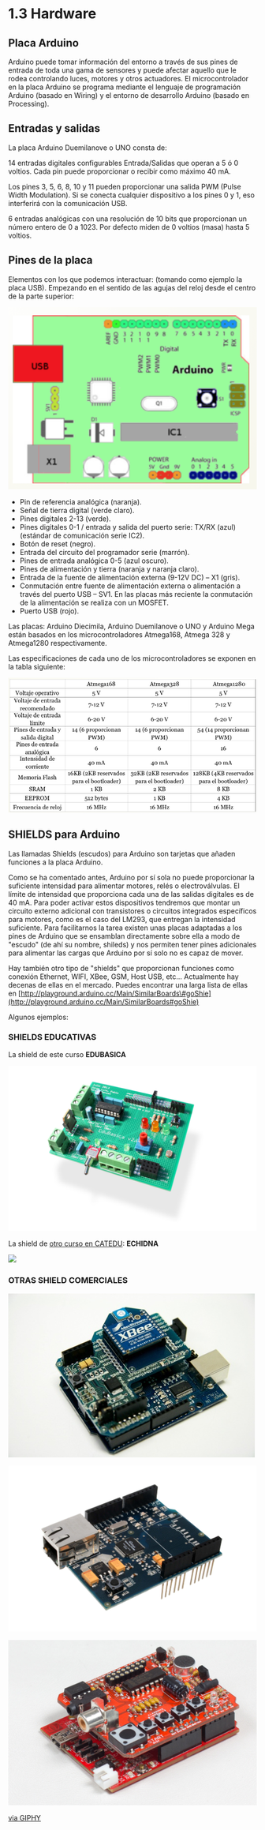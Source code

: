# 1.3 Hardware

## Placa Arduino

Arduino puede tomar información del entorno a través de sus pines de entrada de toda una gama de sensores y puede afectar aquello que le rodea controlando luces, motores y otros actuadores. El microcontrolador en la placa Arduino se programa mediante el lenguaje de programación Arduino \(basado en Wiring\) y el entorno de desarrollo Arduino \(basado en Processing\).

## Entradas y salidas

La placa Arduino Duemilanove o UNO consta de:

14 entradas digitales configurables Entrada/Salidas que operan a 5 ó 0 voltios. Cada pin puede proporcionar o recibir como máximo 40 mA.

Los pines 3, 5, 6, 8, 10 y 11 pueden proporcionar una salida PWM \(Pulse Width Modulation\). Si se conecta cualquier dispositivo a los pines 0 y 1, eso interferirá con la comunicación USB.

6 entradas analógicas con una resolución de 10 bits que proporcionan un número entero de 0 a 1023. Por defecto miden de 0 voltios \(masa\) hasta 5 voltios.

## Pines de la placa

Elementos con los que podemos interactuar: \(tomando como ejemplo la placa USB\). Empezando en el sentido de las agujas del reloj desde el centro de la parte superior:

![](../../.gitbook/assets/captura_de_pantalla_2015-04-06_a_las_12.02.37.png)

* Pin de referencia analógica \(naranja\).
* Señal de tierra digital \(verde claro\).
* Pines digitales 2-13 \(verde\).
* Pines digitales 0-1 / entrada y salida del puerto serie: TX/RX \(azul\) \(estándar de comunicación serie IC2\).
* Botón de reset \(negro\).
* Entrada del circuito del programador serie \(marrón\).
* Pines de entrada analógica 0-5 \(azul oscuro\).
* Pines de alimentación y tierra \(naranja y naranja claro\).
* Entrada de la fuente de alimentación externa \(9-12V DC\) – X1 \(gris\).
* Conmutación entre fuente de alimentación externa o alimentación a través del puerto USB – SV1. En las placas más reciente la conmutación de la alimentación se realiza con un MOSFET.
* Puerto USB \(rojo\).

Las placas: Arduino Diecimila, Arduino Duemilanove o UNO y Arduino Mega están basados en los microcontroladores Atmega168, Atmega 328 y Atmega1280 respectivamente.

Las especificaciones de cada uno de los microcontroladores se exponen en la tabla siguiente:

![](../../.gitbook/assets/captura_de_pantalla_2015-04-06_a_las_12.04.32.png)

## SHIELDS para Arduino

Las llamadas Shields \(escudos\) para Arduino son tarjetas que añaden funciones a la placa Arduino.

Como se ha comentado antes, Arduino por sí sola no puede proporcionar la suficiente intensidad para alimentar motores, relés o electroválvulas. El límite de intensidad que proporciona cada una de las salidas digitales es de 40 mA. Para poder activar estos dispositivos tendremos que montar un circuito externo adicional con transistores o circuitos integrados específicos para motores, como es el caso del LM293, que entregan la intensidad suficiente. Para facilitarnos la tarea existen unas placas adaptadas a los pines de Arduino que se ensamblan directamente sobre ella a modo de "escudo" \(de ahí su nombre, shileds\) y nos permiten tener pines adicionales para alimentar las cargas que Arduino por sí solo no es capaz de mover.

Hay también otro tipo de "shields" que proporcionan funciones como conexión Ethernet, WIFI, XBee, GSM, Host USB, etc... Actualmente hay decenas de ellas en el mercado. Puedes encontrar una larga lista de ellas en [http://playground.arduino.cc/Main/SimilarBoards\#goShie](http://playground.arduino.cc/Main/SimilarBoards#goShie)

Algunos ejemplos:

### SHIELDS EDUCATIVAS

La shield de este curso **EDUBASICA**

![](../../.gitbook/assets/edubasica01.jpg)

La shield de [otro curso en CATEDU](https://catedu.gitbooks.io/programa-arduino-con-echidna/content/): **ECHIDNA**

![](https://catedu.gitbooks.io/programa-arduino-con-echidna/content/images/image1.png)

### OTRAS SHIELD COMERCIALES

![](../../.gitbook/assets/1762428107_baf60121e2_o.jpg)

![](../../.gitbook/assets/arduino_ethernet_shield.jpg)

![](../../.gitbook/assets/triggertrap_shield_on_arduino.jpg)

[via GIPHY](https://giphy.com/gifs/arduino-O71r0jHck9jB6)


